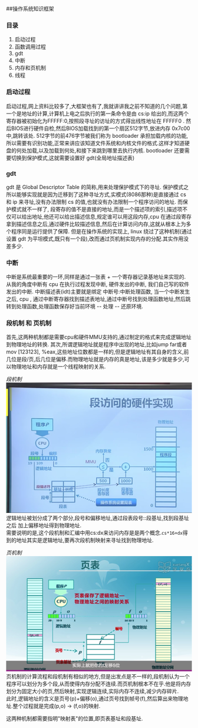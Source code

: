 ##操作系统知识框架

### 目录
1. 启动过程
2. 函数调用过程
3. gdt
4. 中断
6. 内存和页机制
7. 线程

### 启动过程
启动过程,网上资料比较多了,大框架也有了,我就讲讲我之前不知道的几个问题,第一个是地址的计算,计算机上电之后执行的第一条命令是由 cs:ip 给出的,而这两个寄存器被初始化为FFFFF:0,按照段寻址的访址的方式得出线性地址在 FFFFF0 .
然后BIOS进行硬件自检,然后BIOS加载找到的第一个扇区512字节,放进内存 0x7c00 中,跳转该处.
512字节的前476字节被我们称为 bootloader 承担加载内核的功能,所以需要有识别功能,正常来讲应该知道文件系统和内核文件的格式.这样才知道硬盘的何处加载,以及加载到何处,和接下来跳到哪里去执行内核.
bootloader 还要需要切换到保护模式,这就需要设置好 gdt(全局地址描述表)

### gdt
gdt 是 Global Descriptor Table 的简称,用来处理保护模式下的寻址.
保护模式之所以能够实现就是因为迁移到了这种寻址方式,实模式(8086那种)是直接通过 cs 和 ip 来寻址,没有办法限制 cs 的值,也就没有办法限制一个程序访问的地址.
而保护模式就不一样了, 段寄存的值不是直接的地址,而是一个描述项的索引,描述项不仅可以给出地址,他还可以给出描述信息,规定谁可以用这段内存,cpu 在通过段寄存拿到描述信息之后,通过硬件比较描述信息,然后在计算访问内存,这就从根本上为多个程序同是运行提供了保障.
但是在操作系统的实现上, linux 绕过了这种机制(通过设置 gdt 为平坦模式,既只有一个段),改而通过页机制实现内存的分配.其实作用没差多少.

### 中断
中断是系统最重要的一环,同样是通过一张表 + 一个寄存器记录基地址来实现的.
从我的角度中断有 cpu 在执行过程发现中断, 硬件发出的中断, 我们自己写的软件发出的中断.
中断描述表(idt)主要就是绑定 中断号:中断处理函数, 当一个中断发生之后, cpu , 通过中断寄存器找到描述表地址,通过中断号找到处理函数地址,然后跳转到处理函数,处理函数保存好当前环境 -- 处理 -- 还原环境.

### 段机制 和 页机制
首先,这两种机制都是需要cpu和硬件MMU支持的,通过制定的格式来完成逻辑地址到物理地址的转换. 其次,所谓逻辑地址就是程序中出现的地址,比如jump far或者mov [123123], %eax,这些地址位数都是一样的,但是逻辑地址有其自身的含义,前几位是段/页,后几位是偏移.而物理地址就是内存的真是地址,该是多少就是多少,可以物理地址和内存就是一个线程映射的关系.   

*段机制*  
![段机制](../../static/images/os/duan.png)  
逻辑地址被划分成了两个部分,段号和偏移地址,通过段表段号::段基址,找到段基址之后 加上偏移地址得到物理地址.  
需要说明的是,这个段机制和汇编中用cs:dx来访问内存是是两个概念.`cs*16+dx`得到的地址其实是逻辑地址,要再次段机制映射来寻址找到物理地址.   

*页机制*  
![duan](../../static/images/os/frame.png)  
页机制的计算流程和段机制有相似的地方,但是出发点是不一样的,段机制认为一个程序可以划分为多个段,从而使得内存分配不连续.而页机制根本不在乎.他是将内存划分为固定大小的页,然后映射,实现逻辑连续,实际内存不连续,减少内存碎片.   
此时,逻辑地址的含义是页号(p)+偏移(o),通过页号找到帧号(f),然后算出来物理地址.整个过程就是完成(p,o) -> (f,o)的映射.  

这两种机制都需要指明"映射表"的位置,即页表基址和段基址.  

